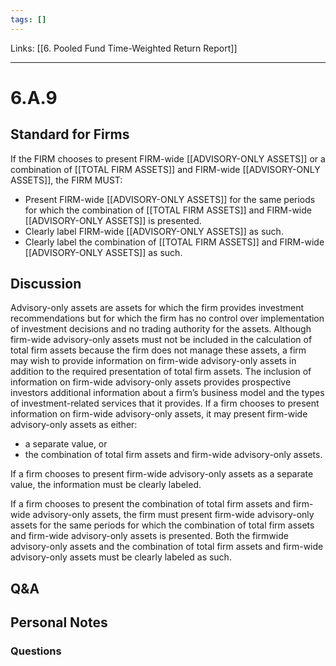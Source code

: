 ```yaml
---
tags: []
---
```

Links: [[6. Pooled Fund Time-Weighted Return Report]]
___
# 6.A.9
## Standard for Firms
If the FIRM chooses to present FIRM-wide [[ADVISORY-ONLY ASSETS]] or a combination of [[TOTAL FIRM ASSETS]] and FIRM-wide [[ADVISORY-ONLY ASSETS]], the FIRM MUST:
- Present FIRM-wide [[ADVISORY-ONLY ASSETS]] for the same periods for which the combination of [[TOTAL FIRM ASSETS]] and FIRM-wide [[ADVISORY-ONLY ASSETS]] is presented.
- Clearly label FIRM-wide [[ADVISORY-ONLY ASSETS]] as such.
- Clearly label the combination of [[TOTAL FIRM ASSETS]] and FIRM-wide [[ADVISORY-ONLY ASSETS]] as such.
## Discussion
Advisory-only assets are assets for which the firm provides investment recommendations but for which the firm has no control over implementation of investment decisions and no trading authority for the assets. Although firm-wide advisory-only assets must not be included in the calculation of total firm assets because the firm does not manage these assets, a firm may wish to provide information on firm-wide advisory-only assets in addition to the required presentation of total firm assets. The inclusion of information on firm-wide advisory-only assets provides prospective investors additional information about a firm’s business model and the types of investment-related services that it provides. If a firm chooses to present information on firm-wide advisory-only assets, it may present firm-wide advisory-only assets as either:
- a separate value, or
- the combination of total firm assets and firm-wide advisory-only assets.

If a firm chooses to present firm-wide advisory-only assets as a separate value, the information must be clearly labeled.

If a firm chooses to present the combination of total firm assets and firm-wide advisory-only assets, the firm must present firm-wide advisory-only assets for the same periods for which the combination of total firm assets and firm-wide advisory-only assets is presented. Both the firmwide advisory-only assets and the combination of total firm assets and firm-wide advisory-only assets must be clearly labeled as such.
## Q&A

## Personal Notes

### Questions